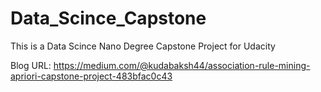 # Data_Scince_Capstone
This is a Data Scince Nano Degree Capstone Project for Udacity 





Blog URL:
https://medium.com/@kudabaksh44/association-rule-mining-apriori-capstone-project-483bfac0c43
